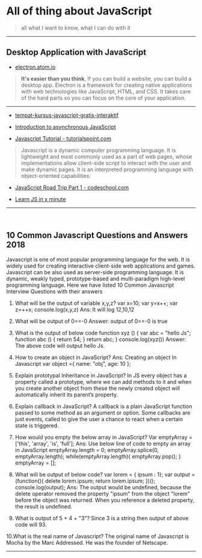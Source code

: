 # All of thing about JavaScript

> all what I want to know, what I can do with it

----

## Desktop Application with JavaScript

* [electron.atom.io](http://electron.atom.io/)

> **It's easier than you think**, If you can build a website, you can build a desktop app. Electron is a framework for creating native applications with web technologies like JavaScript, HTML, and CSS. It takes care of the hard parts so you can focus on the core of your application.

---

* [tempat-kursus-javascript-gratis-interaktif](http://www.jurnalweb.com/tempat-kursus-javascript-gratis-interaktif/)

* [Introduction to asynchronous JavaScript](http://tutorials.pluralsight.com/front-end-javascript/introduction-to-asynchronous-javascript)

* [Javascript Tutorial - tutorialspoint.com](http://www.tutorialspoint.com/javascript/)

> Javascript is a dynamic computer programming language. It is lightweight and most commonly used as a part of web pages, whose implementations allow client-side script to interact with the user and make dynamic pages. It is an interpreted programming language with object-oriented capabilities.

* [JavaScript Road Trip Part 1 - codeschool.com](https://www.codeschool.com/courses/javascript-road-trip-part-1)

* [Learn JS in x minute](https://learnxinyminutes.com/docs/javascript/)

---

<br>

## 10 Common Javascript Questions and Answers 2018

Javascript is one of most popular programming language for the web. It is widely used for creating interactive client-side web applications and games. Javascript can be also used as server-side programming language. It is dynamic, weakly typed, prototype-based and multi-paradigm high-level programming language. Here we have listed 10 Common Javascript Interview Questions with their answers

1. What will be the output of variable x,y,z?
var x=10;
var y=x++;
var z=++x;
console.log(x,y,z)
Ans: It will log 12,10,12

2. What will be output of 0==-0
Answer: output of 0==-0 is true

3. What is the output of below code
function xyz () {
var abc = "hello Js";
function abc () {
return 54;
}
return abc;
}
console.log(xyz())
Answer: The above code will output hello Js.

4. How to create an object in JavaScript?
Ans: Creating an object In Javascript var object ={ name: "obj", age: 10 };

5. Explain prototypal Inheritance in JavaScript?
In JS every object has a property called a prototype, where we can add methods to it and when you create another object from these the newly created object will automatically inherit its parent’s property.

6. Explain callback in JavaScript?
A callback is a plain JavaScript function passed to some method as an argument or option. Some callbacks are just events, called to give the user a chance to react when a certain state is triggered.

7. How would you empty the below array in JavaScript?
Var emptyArray = ['this', 'array', 'is', 'full'];
Ans: Use below line of code to empty an array in JavaScript
emptyArray.length = 0;
emptyArray.splice(0, emptyArray.length);
while(emptyArray.length){
emptyArray.pop();
}
emptyArray = [];

8. What will be output of below code?
var lorem = { ipsum : 1};
var output = (function(){
delete lorem.ipsum;
return lorem.ipsum;
})();
console.log(output);
Ans: The output would be undefined, because the delete operator removed the property "ipsum" from the object "lorem" before the object was returned. When you reference a deleted property, the result is undefined.

9. What is output of 5 + 4 + "3"?
Since 3 is a string then output of above code will 93.

10.What is the real name of Javascript?
The original name of Javascript is Mocha by the Marc Addressed. He was the founder of Netscape.

---

<br>

